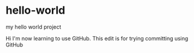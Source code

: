 # hello-world
my hello world project

Hi I'm now learning to use GitHub.
This edit is for trying committing using GitHub
